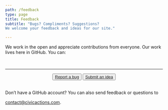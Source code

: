 ```yaml
---
path: /feedback
type: page
title: Feedback
subtitle: "Bugs? Compliments? Suggestions? 
We welcome your feedback and ideas for our site."

---
```


We work in the open and appreciate contributions from everyone. Our work lives here in GitHub. You can:

<br />
<hr>
<p align="center">
<button class="usa-button-secondary"><a href="https://github.com/CivicActions/civicactions.com/issues/new?assignees=&labels=&template=report-a-bug.md&title=%5BBUG%5D%3A+title" class="external-link">Report a bug</a></button>  <button class="usa-button"><a href="https://github.com/CivicActions/civicactions.com/issues/new?assignees=&labels=&template=submit-an-idea.md&title=%5BFEEDBACK%5D%3Atitle" class="external-link">Submit an idea</a></button>
</p>
<br />
Don’t have a GitHub account? You can also send feedback or questions to

[contact@civicactions.com](contact@civicactions.com).
